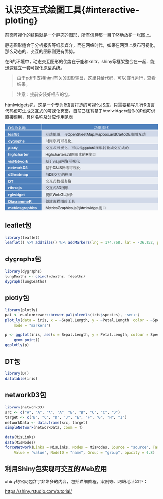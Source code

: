 # 认识交互式绘图工具{#interactive-ploting}




前面可视化的结果就是一个静态的图形，所有信息都一目了然地放在一张图上。

静态图形适合于分析报告等纸质媒介，而在网络时代，如果在网页上发布可视化，那么动态的、交互的图形则更有优势。

在R的环境中，动态交互图形的优势在于能和knitr，shiny等框架整合在一起，能迅速建立一套可视化原型系统。

> 由于pdf不支持html有关的图形输出，这里只给代码，可以自行运行，查看结果。

> 注意：提前安装好相应的包。

htmlwidgets包，这是一个专为R语言打造的可视化JS库，只需要编写几行R语言代码便可生成交互式的可视化页面。目前已经有基于htmlwidgets制作的R包可供直接调用，具体名称及对应作用见表

![](figure/24.png)

## leaflet包


```r
library(leaflet)
leaflet() %>% addTiles() %>% addMarkers(lng = 174.768, lat = -36.852, popup = "ThebirthplaceofR")
```

## dygraphs包


```r
library(dygraphs)
lungDeaths <- cbind(mdeaths, fdeaths)
dygraph(lungDeaths)
```

## plotly包


```r
library(plotly)
pal <- RColorBrewer::brewer.pal(nlevels(iris$Species), "Set1")
plot_ly(data = iris, x = ~Sepal.Length, y = ~Petal.Length, color = ~Species, colors = pal, 
    mode = "markers")
```


```r
p <- ggplot(iris, aes(x = Sepal.Length, y = Petal.Length, colour = Species)) + scale_color_brewer(palette = "Set1") + 
    geom_point()
ggplotly(p)
```

## DT包


```r
library(DT)
datatable(iris)
```

## networkD3包


```r
library(networkD3)
src <- c("A", "A", "A", "A", "B", "B", "C", "C", "D")
target <- c("B", "C", "D", "J", "E", "F", "G", "H", "I")
networkData <- data.frame(src, target)
simpleNetwork(networkData, zoom = T)
```


```r
data(MisLinks)
data(MisNodes)
forceNetwork(Links = MisLinks, Nodes = MisNodes, Source = "source", Target = "target", 
    Value = "value", NodeID = "name", Group = "group", opacity = 0.8)
```

## 利用Shiny包实现可交互的Web应用

shiny的官网包含了非常多的内容，包括详细教程，案例等。网站地址如下：

<https://shiny.rstudio.com/tutorial/>
